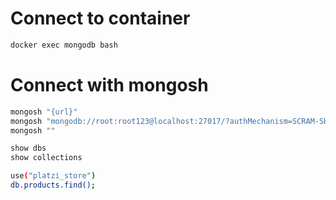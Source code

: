 # Connect to container

```sh
docker exec mongodb bash
```

# Connect with mongosh

```sh
mongosh "{url}"
mongosh "mongodb://root:root123@localhost:27017/?authMechanism=SCRAM-SHA-256&tls=false"
mongosh ""
```

```sh
show dbs
show collections
```

```sh
use("platzi_store")
db.products.find();

```